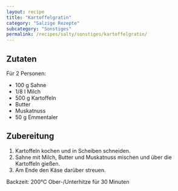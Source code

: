 ```yaml
---
layout: recipe
title: "Kartoffelgratin"
category: "Salzige Rezepte"
subcategory: "Sonstiges"
permalink: /recipes/salty/sonstiges/kartoffelgratin/
---
```



## Zutaten
Für 2 Personen:
- 100 g Sahne
- 1/8 l Milch
- 500 g Kartoffeln
- Butter
- Muskatnuss
- 50 g Emmentaler


## Zubereitung
1. Kartoffeln kochen und in Scheiben schneiden.
2. Sahne mit Milch, Butter und Muskatnuss mischen und über die Kartoffeln gießen.
3. Am Ende den Käse darüber streuen.

Backzeit: 200°C Ober-/Unterhitze für 30 Minuten

